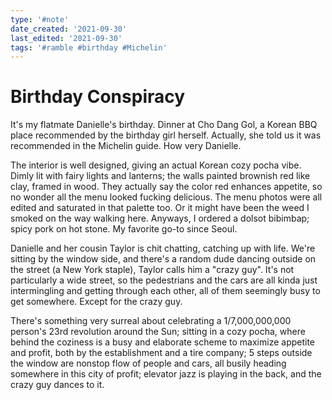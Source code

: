 ```yaml
---
type: '#note'
date_created: '2021-09-30'
last_edited: '2021-09-30'
tags: '#ramble #birthday #Michelin'
---
```


# Birthday Conspiracy

It's my flatmate Danielle's birthday. Dinner at Cho Dang Gol, a Korean BBQ place recommended by the birthday girl herself. Actually, she told us it was recommended in the Michelin guide. How very Danielle.

The interior is well designed, giving an actual Korean cozy pocha vibe. Dimly lit with fairy lights and lanterns; the walls painted brownish red like clay, framed in wood. They actually say the color red enhances appetite, so no wonder all the menu looked fucking delicious. The menu photos were all edited and saturated in that palette too. Or it might have been the weed I smoked on the way walking here. Anyways, I ordered a dolsot bibimbap; spicy pork on hot stone. My favorite go-to since Seoul.

Danielle and her cousin Taylor is chit chatting, catching up with life. We're sitting by the window side, and there's a random dude dancing outside on the street (a New York staple), Taylor calls him a "crazy guy". It's not particularly a wide street, so the pedestrians and the cars are all kinda just intermingling and getting through each other, all of them seemingly busy to get somewhere. Except for the crazy guy.

There's something very surreal about celebrating a 1/7,000,000,000 person's 23rd revolution around the Sun; sitting in a cozy pocha, where behind the coziness is a busy and elaborate scheme to maximize appetite and profit, both by the establishment and a tire company; 5 steps outside the window are nonstop flow of people and cars, all busily heading somewhere in this city of profit; elevator jazz is playing in the back, and the crazy guy dances to it.
